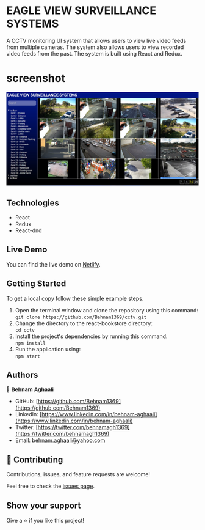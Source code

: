 # EAGLE VIEW SURVEILLANCE SYSTEMS

A CCTV monitoring UI system that allows users to view live video feeds from multiple cameras. The system also allows users to view recorded video feeds from the past. The system is built using React and Redux.

# screenshot 
![Screenshot1](public/Screenshot.jpg)


## Technologies

- React
- Redux
- React-dnd

## Live Demo
You can find the live demo on [Netlify](https://cctv2022.netlify.app/). 


## Getting Started

To get a local copy follow these simple example steps.  


1. Open the terminal window and clone the repository using this command:  
`git clone https://github.com/Behnam1369/cctv.git` 
2. Change the directory to the react-bookstore directory:  
`cd cctv`  
3. Install the project's dependencies by running this command:   
`npm install`   
4. Run the application using:  
`npm start`  

## Authors

👤 **Behnam Aghaali**

- GitHub: [https://github.com/Behnam1369](https://github.com/Behnam1369)
- LinkedIn: [https://www.linkedin.com/in/behnam-aghaali](https://www.linkedin.com/in/behnam-aghaali)
- Twitter: [https://twitter.com/behnamagh1369](https://twitter.com/behnamagh1369)
- Email: [behnam.aghaali@yahoo.com](mailto:behnam.aghaali@yahoo.com)


## 🤝 Contributing

Contributions, issues, and feature requests are welcome!

Feel free to check the [issues page](../../issues/).

## Show your support

Give a ⭐️ if you like this project!
